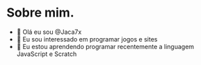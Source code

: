  # Sobre mim.
- 👋 Olá eu sou @Jaca7x
- 👀 Eu sou interessado em programar jogos e sites
- 🌱 Eu estou aprendendo programar recentemente a linguagem JavaScript e Scratch

<!---

Jaca7x/Jaca7x is a ✨ special ✨ repository because its `README.md` (this file) appears on your GitHub profile.
You can click the Preview link to take a look at your changes.
--->
